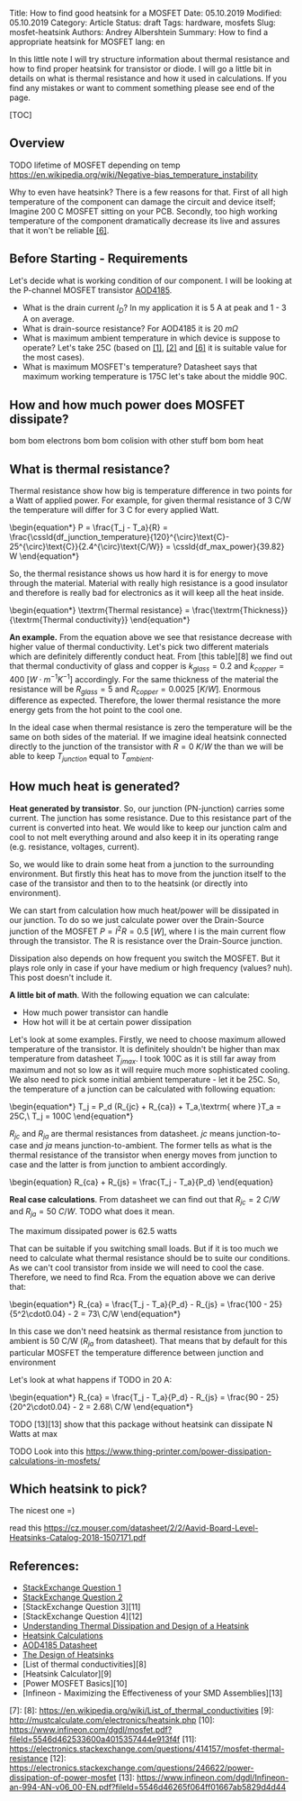 Title: How to find good heatsink for a MOSFET
Date: 05.10.2019
Modified: 05.10.2019
Category: Article
Status: draft
Tags: hardware, mosfets
Slug: mosfet-heatsink
Authors: Andrey Albershtein
Summary: How to find a appropriate heatsink for MOSFET
lang: en

In this little note I will try structure information about thermal resistance
and how to find proper heatsink for transistor or diode. I will go a little bit
in details on what is thermal resistance and how it used in calculations. If you
find any mistakes or want to comment something please see end of the page.

[TOC]

## Overview

TODO lifetime of MOSFET depending on temp https://en.wikipedia.org/wiki/Negative-bias_temperature_instability

Why to even have heatsink? There is a few reasons for that. First of all high
temperature of the component can damage the circuit and device itself; Imagine
200 C MOSFET sitting on your PCB. Secondly, too high working temperature of the
component dramatically decrease its live and assures that it won't be reliable
[\[6\]][6]. 

## Before Starting - Requirements

Let's decide what is working condition of our component. I will be looking at
the P-channel MOSFET transistor [AOD4185][5].

* What is the drain current $I_D$? In my application it is 5 A at peak and 1 - 3
  A on average.
* What is drain-source resistance? For AOD4185 it is $20\ m\Omega$
* What is maximum ambient temperature in which device is suppose to operate?
  Let's take 25C (based on [\[1\]][1], [\[2\]][2] and [\[6\]][6] it is suitable
  value for the most cases). 
* What is maximum MOSFET's temperature? Datasheet says that maximum working
  temperature is 175C let's take about the middle 90C.

## How and how much power does MOSFET dissipate?

bom bom electrons bom bom colision with other stuff bom bom heat

## What is thermal resistance?

Thermal resistance show how big is temperature difference in two points for a
Watt of applied power. For example, for given thermal resistance of 3 C/W the
temperature will differ for 3 C for every applied Watt.

<!-- P = \frac{T_j - T_a}{R} = \frac{120^{\circ}\text{C}-
25^{\circ}\text{C}}{52^{\circ}\text{C/W}} = 1.82 W -->

<div id="dynamic_formula">
\begin{equation*}
P = \frac{T_j - T_a}{R} = \frac{\cssId{df_junction_temperature}{120}^{\circ}\text{C}-
25^{\circ}\text{C}}{2.4^{\circ}\text{C/W}} = \cssId{df_max_power}{39.82} W 
\end{equation*}
</div>

So, the thermal resistance shows us how hard it is for energy to move
through the material. Material with really high resistance is a good insulator
and therefore is really bad for electronics as it will keep all the heat inside.

\begin{equation*}
\textrm{Thermal resistance} = \frac{\textrm{Thickness}}{\textrm{Thermal conductivity}}
\end{equation*}

**An example.** From the equation above we see that resistance decrease with
higher value of thermal conductivity. Let's pick two different materials which
are definitely differently conduct heat. From [this table][8] we find out that
thermal conductivity of glass and copper is $k_{glass} = 0.2$ and $k_{copper} =
400$ $[W\cdot m^{-1}K^{-1}]$ accordingly. For the same thickness of the material
the resistance will be $R_{glass} = 5$ and $R_{copper} = 0.0025\ [K/W]$.
Enormous difference as expected. Therefore, the lower thermal resistance the
more energy gets from the hot point to the cool one.

In the ideal case when thermal resistance is zero the temperature will be the
same on both sides of the material. If we imagine ideal heatsink connected
directly to the junction of the transistor with $R = 0\ K/W$ the than we will be
able to keep $T_{junction}$ equal to $T_{ambient}$.

## How much heat is generated?

**Heat generated by transistor**. So, our junction (PN-junction) carries some
current. The junction has some resistance. Due to this resistance part of the
current is converted into heat.  We would like to keep our junction calm and
cool to not melt everything around and also keep it in its operating range
(e.g. resistance, voltages, current).

So, we would like to drain some heat from a junction to the surrounding
environment. But firstly this heat has to move from the junction itself to the
case of the transistor and then to to the heatsink (or directly into
environment).

We can start from calculation how much heat/power will be dissipated in our
junction. To do so we just calculate power over the Drain-Source junction of the
MOSFET $P = I^2R = 0.5\ [W]$, where I is the main current flow through the
transistor. The R is resistance over the Drain-Source junction.

Dissipation also depends on how frequent you switch the MOSFET. But it plays
role only in case if your have medium or high frequency (values? nuh). This post
doesn't include it.

**A little bit of math**. With the following equation we can calculate:

* How much power transistor can handle
* How hot will it be at certain power dissipation

Let's look at some examples. Firstly, we need to choose maximum allowed
temperature of the transistor. It is definitely shouldn't be higher than max
temperature from datasheet $T_{j max}$. I took 100C as it is still far away from
maximum and not so low as it will require much more sophisticated cooling. 
We also need to pick some initial ambient temperature - let it be 25C. So, the
temperature of a junction can be calculated with following equation:

\begin{equation*}
T_j = P_d (R_{jc} + R_{ca}) + T_a,\textrm{ where }T_a = 25C,\ T_j = 100C
\end{equation*}

$R_{jc}$ and $R_{ja}$ are thermal resistances from datasheet. $jc$ means
junction-to-case and $ja$ means junction-to-ambient. The former tells as what is
the thermal resistance of the transistor when energy moves from junction to
case and the latter is from junction to ambient accordingly.

\begin{equation}
R_{ca} + R_{js} = \frac{T_j - T_a}{P_d}
\end{equation}

**Real case calculations**. From datasheet we can find out that $R_{jc} = 2\
C/W$ and $R_{ja} = 50\ C/W$. TODO what does it mean. 

The maximum dissipated power is 62.5 watts

That can be suitable
if you switching small loads. But if it is too much we need to calculate what
thermal resistance should be to suite our conditions. As we can't cool
transistor from inside we will need to cool the case. Therefore, we need to find
Rca. From the equation above we can derive that:

\begin{equation*}
R_{ca} = \frac{T_j - T_a}{P_d} - R_{js} = \frac{100 - 25}{5^2\cdot0.04} - 2 = 73\ C/W
\end{equation*}

In this case we don't need heatsink as thermal resistance from junction to
ambient is 50 C/W ($R_{ja}$ from datasheet). That means that by default for this
particular MOSFET the temperature difference between junction and environment


Let's look at what happens if TODO in 20 A:

\begin{equation*}
R_{ca} = \frac{T_j - T_a}{P_d} - R_{js} = \frac{90 - 25}{20^2\cdot0.04} - 2 = 2.68\ C/W
\end{equation*}

TODO [13][13] show that this package without heatsink can dissipate N Watts at
max

TODO Look into this https://www.thing-printer.com/power-dissipation-calculations-in-mosfets/

## Which heatsink to pick?

The nicest one =)

read this
https://cz.mouser.com/datasheet/2/2/Aavid-Board-Level-Heatsinks-Catalog-2018-1507171.pdf

## References:

* [StackExchange Question 1][1]
* [StackExchange Question 2][2]
* [StackExchange Question 3][11]
* [StackExchange Question 4][12]
* [Understanding Thermal Dissipation and Design of a Heatsink][3]
* [Heatsink Calculations][4]
* [AOD4185 Datasheet][5]
* [The Design of Heatsinks][6]
* [List of thermal conductivities][8]
* [Heatsink Calculator][9]
* [Power MOSFET Basics][10]
* [Infineon - Maximizing the Effectiveness of your SMD Assemblies][13]

[1]: https://electronics.stackexchange.com/questions/39188/how-to-find-a-fitting-cooler-heatsink-for-a-mosfet
[2]: https://electronics.stackexchange.com/questions/272718/mosfet-how-to-determine-if-a-heatsink-is-required
[3]: http://www.ti.com/lit/an/slva462/slva462.pdf
[4]: https://www.re-innovation.co.uk/docs/heatsink-calculations/
[5]: https://datasheet.lcsc.com/szlcsc/Alpha-Omega-Semicon-AOS-AOD4185_C77993.pdf
[6]: https://sound-au.com/heatsinks.htm
[7]: 
[8]: https://en.wikipedia.org/wiki/List_of_thermal_conductivities
[9]: http://mustcalculate.com/electronics/heatsink.php
[10]: https://www.infineon.com/dgdl/mosfet.pdf?fileId=5546d462533600a4015357444e913f4f
[11]: https://electronics.stackexchange.com/questions/414157/mosfet-thermal-resistance
[12]: https://electronics.stackexchange.com/questions/246622/power-dissipation-of-power-mosfet
[13]: https://www.infineon.com/dgdl/Infineon-an-994-AN-v06_00-EN.pdf?fileId=5546d46265f064ff01667ab5829d4d44

<script src="https://d3js.org/d3.v4.js"></script> 
<script src="https://unpkg.com/d3-simple-slider"></script>

<script>
function interactive_mosfet(data) {
	document.body.querySelector("#mosfet").append(data.documentElement);

    var width = 800
    var height = 300

    var resistance = 2.4;
    var temp_ambient = 25;
    var temp_junction_max = 175;

	var mf = d3.select("#svg1330")
	mf.attr("width", width.toString())
	mf.attr("height", height.toString())
	
	var junction = mf.select("path#junction_heat") //.attr("opacity", "0")
	
	function change_opacity(value){
    var normalizer = 0.00342857143
    var valueNorm = value*normalizer
		console.log("change: " + valueNorm.toString())
		junction.style("opacity", valueNorm.toString())
	}

    function change_formula(value){
        var temperature = Math.trunc(value);
        var max_power = ((value - temp_ambient)/resistance).toFixed(2);

        window.document.getElementById("df_junction_temperature").innerText = temperature.toString();
        window.document.getElementById("df_max_power").innerText = max_power.toString();
    }

    function update_vizualization(temperature, power){
        var value = 0;
        if(power){
            value = power*resistance + temp_ambient;
        } else{
            value = temperature;
        }
        change_opacity(value);
        change_formula(value);

        if(value > temp_junction_max){
            mf.select("text#oh_text").style("opacity", 1.0)
            mf.select("#oh_background").style("opacity", 1.0)
        } else {
            mf.select("text#oh_text").style("opacity", 0.0)
            mf.select("#oh_background").style("opacity", 0.0)
        }
    }

    // Temperature slider
    /*var sliderTemperature = d3
      .sliderLeft()
      .min(temp_ambient)
      .max(temp_junction_max)
      .height(height)
      .ticks(4)
      .default(120)
      .on('onchange', val => {
          update_vizualization(val, '');
    });

    var gSliderTemperature = mf
      .append('g')
      .attr("id", "slider-layer-temperature")
      .attr('transform', 'translate(8,1) scale(0.1,0.1)');

    gSliderTemperature.call(sliderTemperature);*/

    // Power slider
    var sliderPower = d3
      .sliderLeft()
      .min(0.19)
      .max(100)
      .height(height)
      .ticks(4)
      .default(39.82)
      .on('onchange', val => {
        update_vizualization('', val);
    });

    var gSliderPower = mf
      .append('g')
      .attr("id", "slider-layer-power")
      .attr('transform', 'translate(18,1) scale(0.1,0.1)');

    gSliderPower.call(sliderPower);

    // Should be after adding slider
    // mf.select("g#slider-layer-temperature")
      // .selectAll("text")
      // .attr("font-size", "20");

    mf.select("g#slider-layer-power")
      .selectAll("text")
      .attr("font-size", "20");

    // d3.select('p#value-vertical').text(d3.format('.2%')(sliderTemperature.value()));
    d3.select('p#value-vertical').text(d3.format('.2%')(sliderPower.value()));

}

var mos_svg = d3.xml("../images/mosfet_handdrawn.svg", interactive_mosfet)
</script>

